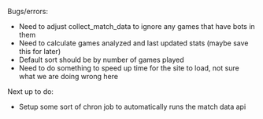 Bugs/errors:
- Need to adjust collect_match_data to ignore any games that have bots in them
- Need to calculate games analyzed and last updated stats (maybe save this for later)
- Default sort should be by number of games played
- Need to do something to speed up time for the site to load, not sure what we are doing wrong here



Next up to do:
- Setup some sort of chron job to automatically runs the match data api
